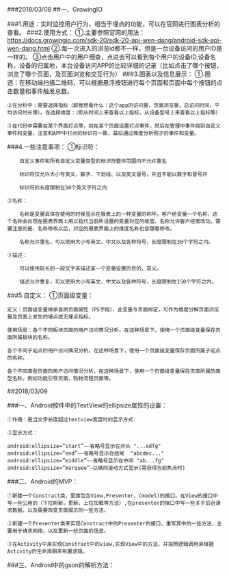 ###2018/03/08
##一、GrowingIO

###1.用途：实时监控用户行为，相当于埋点的功能，可以在官网进行图表分析的查看。
###2.使用方式：
	①.主要参照官网的用法：https://docs.growingio.com/sdk-20/sdk-20-api-wen-dang/android-sdk-api-wen-dang.html
	②.每一次进入的浏览id都不一样，但是一台设备访问的用户ID是一样的。
	③点击用户中的用户细查，点进去可以看到每个用户的设备ID,设备名称，设备的归属地，本台设备访问APP的比较详细的记录（比如点击了哪个按钮，浏览了哪个页面，及页面浏览和交互行为）
###3.图表以及信息展示：
	①.圈选：在移动端扫描二维码，可以根据悬浮按钮进行每个页面和页面中每个按钮的点击数量和事件触发总数。

	②在分析中：需要选择指标（即我想看什么：这个app的访问量，页面浏览量，总访问时间，平均访问时长等）。在选择维度：（即从时间上来查看以上指标，从设备型号上来查看以上指标等）

	③在代码中需要在某个界面打点等，则在某个页面设置打点事件，然后在管理中事件级别自定义事件和变量，注意和APP中打点的标识符一致，最后通过维度分析刚才的事件和变量。

###4.一些注意事项：
	①标识符：

		自定义事件和所有自定义变量类型的标识符整体范围内不允许重名
	
		标识符仅允许大小写英文、数字、下划线、以及英文冒号，并且不能以数字和冒号开
	
		标识符的长度限制在50个英文字符之内

	②名称：

		名称是变量具体在使用的时候显示在报表上的一种变量的称呼。客户给变量一个名称，这个名称会出现在报表界面上用以指代当前所设置的变量对应的维度。名称允许客户经常改动，需要注意的是，名称修改以后，对应的报表界面上的维度名称也会跟着修改。
				
		名称允许重名，可以使用大小写英文、中文以及各种符号，长度限制在30个字符之内。

	③描述：
	
		可以使用较长的一段文字来描述某一个变量设置的目的，意义。
	
		描述允许重复，可以使用大小写英文、中文以及各种符号，长度限制在150个字符之内。

###5.自定义：
	①页面级变量：

	定义：页面级变量继承自原页面属性（PS字段），此变量与页面绑定，可作为维度分解页面浏览量及页面上发生的埋点或无埋点指标。

	使用场景：各个不同板块页面的用户访问情况分析。在这种场景下，使用一个页面级变量保存页面所属板块的名称。

	各个不同子站点的用户访问情况分析。在这种场景下，使用一个页面级变量保存页面所属子站点的名称。

	各个不同类型页面的用户访问情况分析。在这种场景下，使用一个页面级变量保存页面所属的类型名称。例如功能引导页面，购物流程页面等。
	


##2018/03/09

###一、Android控件中的TextView的ellipsize属性的设置：

	①作用：是当文字长度超过textview宽度时的显示方式:

	②显示方式：

	android:ellipsize=”start”—–省略号显示在开头 "...edfg"
	android:ellipsize=”end”——省略号显示在结尾  "abcdec..."
	android:ellipsize=”middle”—-省略号显示在中间 "ab...fg"
	android:ellipsize=”marquee”–以横向滚动方式显示(需获得当前焦点时)

###二、Android的MVP：

	①新建一个Constract类，里面包含View,Presenter，(model)的接口。在View的接口中写一些公用的（下拉刷新，更新，上拉加载等方法）,在presenter的接口中写一些关于后台请求数据，以及需要改变页面展示的一些方法。

	②新建一个Presenter类来实现Constract中的Presenter的接口，重写其中的一些方法，主要用于请求网络，以及更新一些页面的信息。
	
	③在Activity中来实现Constract中的view,实现View中的方法，并按照逻辑调用来根据Activity的生命周期来布置逻辑。


###三、Android中的gson的解析方法：

